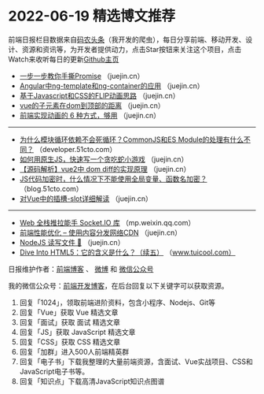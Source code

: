 # 2022-06-19 精选博文推荐

前端日报栏目数据来自[码农头条](https://toutiao.qdkfweb.cn/)（我开发的爬虫），每日分享前端、移动开发、设计、资源和资讯等，为开发者提供动力，点击Star按钮来关注这个项目，点击Watch来收听每日的更新[Github主页](https://github.com/kujian/frontendDaily)
* [一步一步教你手撕Promise](https://juejin.cn/post/7110479504564289549) （juejin.cn）
* [Angular中ng-template和ng-container的应用](https://juejin.cn/post/7110479215401074702) （juejin.cn）
* [基于Javascript和CSS的FLIP动画思路](https://juejin.cn/post/7110425268614856712) （juejin.cn）
* [vue的子元素在dom到顶部的距离](https://juejin.cn/post/7110396543999410183) （juejin.cn）
* [前端实现动画的 6 种方式，够用](https://juejin.cn/post/7110393419872075813) （juejin.cn）

***
* [为什么模块循环依赖不会死循环？CommonJS和ES Module的处理有什么不同？](https://developer.51cto.com/article/711910.html) （developer.51cto.com）
* [如何用原生JS，快速写一个贪吃蛇小游戏](https://juejin.cn/post/7110387922058575909) （juejin.cn）
* [【源码解析】vue2中 dom diff的实现原理](https://juejin.cn/post/7110507444245757959) （juejin.cn）
* [JS代码加密时，什么情况下不能使用全局变量、函数名加密？](https://blog.51cto.com/u_15580028/5393611) （blog.51cto.com）
* [对Vue中的插槽-slot详细解读](https://juejin.cn/post/7110496746681139213) （juejin.cn）

***
* [Web 全栈推拉能手 Socket.IO 库](https://mp.weixin.qq.com/s?__biz=MzA4ODg0NDkzOA==&mid=2247499642&idx=1&sn=f39f924e3d788a912bd293d6845c290e) （mp.weixin.qq.com）
* [前端性能优化 &#8211; 使用内容分发网络CDN](https://juejin.cn/post/7110454782199857188) （juejin.cn）
* [NodeJS 读写文件 🎠](https://juejin.cn/post/7110484379209728031) （juejin.cn）
* [Dive Into HTML5：它的含义是什么？（续五）](http://www.tuicool.com/articles/hit/BNFvqy6) （www.tuicool.com）

日报维护作者：[前端博客](https://qdkfweb.cn/) 、 [微博](http://weibo.com/kujian) 和 [微信公众号](https://open.weixin.qq.com/qr/code?username=caibaojian_com)

我的微信公众号：[前端开发博客](https://open.weixin.qq.com/qr/code?username=caibaojian_com)，在后台回复以下关键字可以获取资源。

1. 回复「1024」，领取前端进阶资料，包含小程序、Nodejs、Git等
2. 回复「Vue」获取 Vue 精选文章
3. 回复「面试」获取 面试 精选文章
4. 回复「JS」获取 JavaScript 精选文章
5. 回复「CSS」获取 CSS 精选文章
6. 回复「加群」进入500人前端精英群
7. 回复「电子书」下载我整理的大量前端资源，含面试、Vue实战项目、CSS和JavaScript电子书等。
8. 回复「知识点」下载高清JavaScript知识点图谱